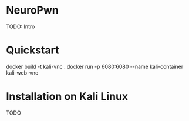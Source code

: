 # NeuroPwn

TODO: Intro

# Quickstart

docker build -t kali-vnc .
docker run -p 6080:6080 --name kali-container kali-web-vnc

# Installation on Kali Linux

TODO